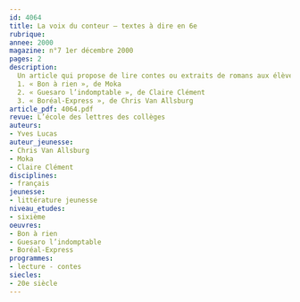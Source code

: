 ```yaml
---
id: 4064
title: La voix du conteur – textes à dire en 6e
rubrique: 
annee: 2000
magazine: n°7 1er décembre 2000
pages: 2
description: 
  Un article qui propose de lire contes ou extraits de romans aux élèves de sixième.
  1. « Bon à rien », de Moka
  2. « Guesaro l’indomptable », de Claire Clément
  3. « Boréal-Express », de Chris Van Allsburg
article_pdf: 4064.pdf
revue: L’école des lettres des collèges
auteurs:
- Yves Lucas
auteur_jeunesse:
- Chris Van Allsburg
- Moka
- Claire Clément
disciplines:
- français
jeunesse:
- littérature jeunesse
niveau_etudes:
- sixième
oeuvres:
- Bon à rien
- Guesaro l’indomptable
- Boréal-Express
programmes:
- lecture - contes
siecles:
- 20e siècle
---
```

